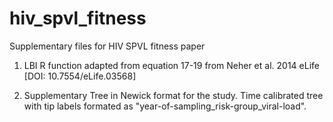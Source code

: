 # hiv_spvl_fitness
Supplementary files for HIV SPVL fitness paper

1. LBI R function adapted from equation 17-19 from Neher et al. 2014 eLife [DOI: 10.7554/eLife.03568]

2. Supplementary Tree in Newick format for the study.
Time calibrated tree with tip labels formated as "year-of-sampling_risk-group_viral-load".

